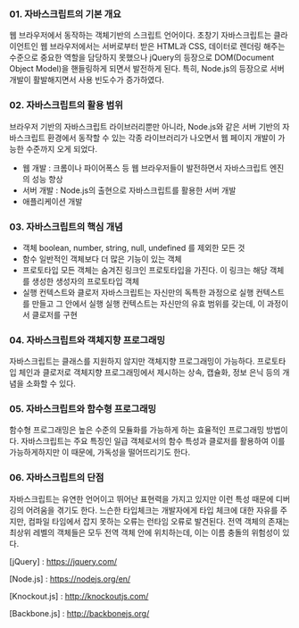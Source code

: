 ### 01. 자바스크립트의 기본 개요
웹 브라우저에서 동작하는 객체기반의 스크립트 언어이다. 초창기 자바스크립트는 클라이언트인 웹 브라우저에서는 서버로부터 받은 HTML과 CSS, 데이터로 렌더링 해주는 수준으로 중요한 역할을 담당하지 못했으나 jQuery의 등장으로 DOM(Document Object Model)을 핸들링하게 되면서 발전하게 된다.
특히, Node.js의 등장으로 서버 개발이 활발해지면서 사용 빈도수가 증가하였다.

### 02. 자바스크립트의 활용 범위
브라우저 기반의 자바스크립트 라이브러리뿐만 아니라, Node.js와 같은 서버 기반의 자바스크립트 환경에서 동작할 수 있는 각종 라이브러리가 나오면서 웹 페이지 개발이 가능한 수준까지 오게 되었다.
- 웹 개발 : 크롬이나 파이어폭스 등 웹 브라우저들이 발전하면서 자바스크립트 엔진의 성능 향상
- 서버 개발 : Node.js의 출현으로 자바스크립트를 활용한 서버 개발
- 애플리케이션 개발

### 03. 자바스크립트의 핵심 개념
- 객체
boolean, number, string, null, undefined 를 제외한 모든 것
- 함수
일반적인 객체보다 더 많은 기능이 있는 객체
- 프로토타입
모든 객체는 숨겨진 링크인 프로토타입을 가진다. 이 링크는 해당 객체를 생성한 생성자의 프로토타입 객체
- 실행 컨텍스트와 클로저
자바스크립트는 자신만의 독특한 과정으로 실행 컨텍스트를 만들고 그 안에서 실행
실행 컨텍스트는 자신만의 유효 범위를 갖는데, 이 과정이서 클로저를 구현

### 04. 자바스크립트와 객체지향 프로그래밍
자바스크립트는 클래스를 지원하지 않지만 객체지향 프로그래밍이 가능하다. 프로토타입 체인과 클로저로 객체지향 프로그래밍에서 제시하는 상속, 캡슐화, 정보 은닉 등의 개념을 소화할 수 있다.

### 05. 자바스크립트와 함수형 프로그래밍
함수형 프로그래밍은 높은 수준의 모듈화를 가능하게 하는 효율적인 프로그래밍 방법이다. 자바스크립트는 주요 특징인 일급 객체로서의 함수 특성과 클로저를 활용하여 이를 가능하게하지만 이 때문에, 가독성을 떨어뜨리기도 한다.

### 06. 자바스크립트의 단점
자바스크립트는 유연한 언어이고 뛰어난 표현력을 가지고 있지만 이런 특성 때문에 디버깅의 어려움을 겪기도 한다. 느슨한 타입체크는 개발자에게 타입 체크에 대한 자유를 주지만, 컴파일 타임에서 잡지 못하는 오류는 런타임 오류로 발견된다. 전역 객체의 존재는 최상위 레벨의 객체들은 모두 전역 객체 안에 위치하는데, 이는 이름 충돌의 위험성이 있다.

[jQuery] : https://jquery.com/

[Node.js] : https://nodejs.org/en/

[Knockout.js] : http://knockoutjs.com/

[Backbone.js] : http://backbonejs.org/